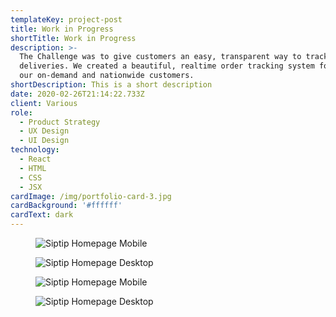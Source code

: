 ```yaml
---
templateKey: project-post
title: Work in Progress
shortTitle: Work in Progress
description: >-
  The Challenge was to give customers an easy, transparent way to track their
  deliveries. We created a beautiful, realtime order tracking system for both
  our on-demand and nationwide customers.
shortDescription: This is a short description
date: 2020-02-26T21:14:22.733Z
client: Various
role:
  - Product Strategy
  - UX Design
  - UI Design
technology:
  - React
  - HTML
  - CSS
  - JSX
cardImage: /img/portfolio-card-3.jpg
cardBackground: '#ffffff'
cardText: dark
---
```

<figure>

![Siptip Homepage Mobile](/img/siptip-homepage-wf-mobile.jpg)

![Siptip Homepage Desktop](/img/siptip-homepage-wf-desktop.jpg)

</figure>
<figure>

![Siptip Homepage Mobile](/img/siptip-homepage-des-mobile.jpg)

![Siptip Homepage Desktop](/img/siptip-homepage-des-desktop.jpg)

</figure>
